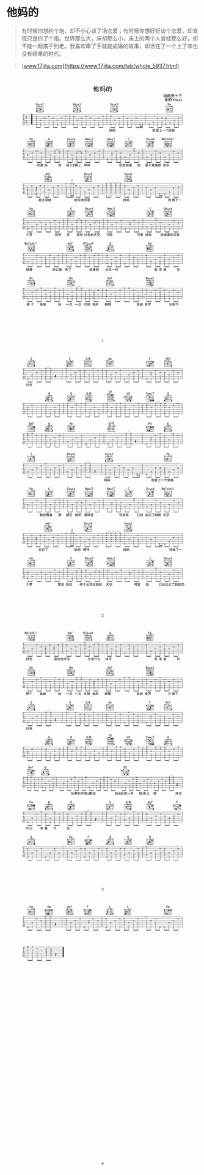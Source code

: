 # 他妈的

> 有时候你想约个炮，却不小心谈了场恋爱；有时候你想好好谈个恋爱，却发现只是约了个炮。世界那么大，床却那么小，床上的两个人曾经那么好，却不能一起携手到老。我喜欢牵了手就能成婚的故事，却活在了一个上了床也没有结果的时代。

> [www.17jita.com](https://www.17jita.com/tab/whole_5937.html)

![1](1.png)
![2](2.png)
![3](3.png)
![4](4.png)
